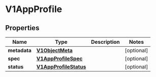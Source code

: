 # V1AppProfile

## Properties
Name | Type | Description | Notes
------------ | ------------- | ------------- | -------------
**metadata** | [**V1ObjectMeta**](V1ObjectMeta.md) |  |  [optional]
**spec** | [**V1AppProfileSpec**](V1AppProfileSpec.md) |  |  [optional]
**status** | [**V1AppProfileStatus**](V1AppProfileStatus.md) |  |  [optional]
